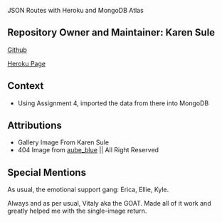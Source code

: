 JSON Routes with Heroku and MongoDB Atlas 

## Repository Owner and Maintainer: Karen Sule 

[Github](https://github.com/nerakmari/cpnt262-a5)

[Heroku Page](https://kren-cpnt262-a5.herokuapp.com/)

## Context 
- Using Assignment 4, imported the data from there into MongoDB


## Attributions
- Gallery Image From Karen Sule
- 404 Image from [aube_blue](https://twitter.com/aube_blue/status/1344981931457273856/photo/2) || All Right Reserved 

## Special Mentions
As usual, the emotional support gang: Erica, Ellie, Kyle.

Always and as per usual, Vitaly aka the GOAT. Made all of it work and greatly helped me with the single-image return. 
